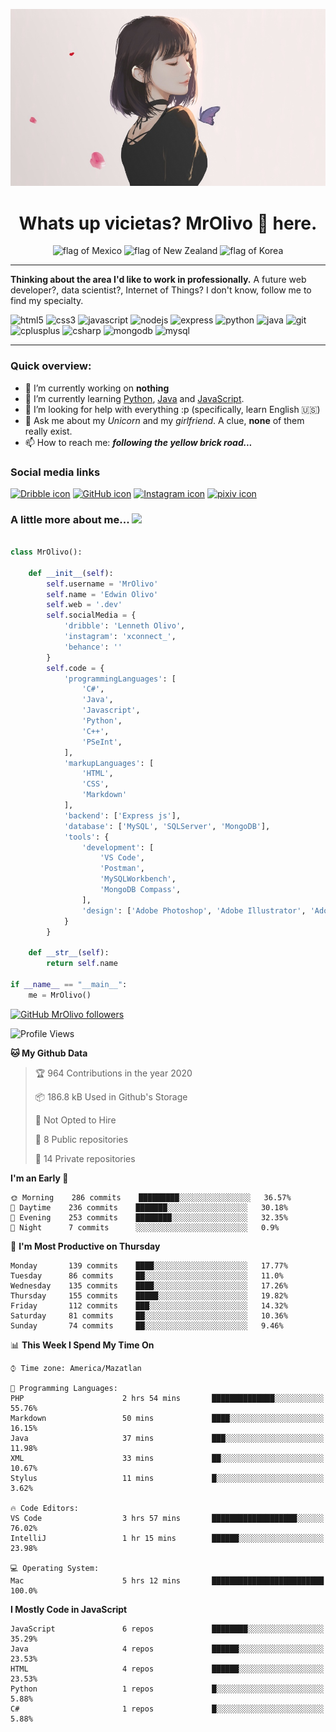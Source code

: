 <p align="center">
  <img src="https://github.com/MrOlivo/MrOlivo/blob/master/wKRBQKa-min.jpg" alt="Picture of a girl"/>
</p>

<h1 align="center">Whats up vicietas? MrOlivo 👋 here.</h1>
<p align="center">
<img src="https://raw.githubusercontent.com/hjnilsson/country-flags/master/svg/mx.svg" alt="flag of Mexico" height="40"/>
<img src="https://raw.githubusercontent.com/hjnilsson/country-flags/master/svg/nz.svg" alt="flag of New Zealand" height="40"/>
<img src="https://raw.githubusercontent.com/hjnilsson/country-flags/master/svg/kr.svg" alt="flag of Korea" height="40"/>
</p>

<hr>

 **Thinking about the area I'd like to work in professionally.** A future web developer?, data scientist?, Internet of Things? I don't know, follow me to find my specialty.

<p>
<img src="https://devicons.github.io/devicon/devicon.git/icons/html5/html5-original.svg" alt="html5" width="40" height="40"/>
<img src="https://devicons.github.io/devicon/devicon.git/icons/css3/css3-original.svg" alt="css3" width="40" height="40"/>
<img src="https://devicons.github.io/devicon/devicon.git/icons/javascript/javascript-original.svg" alt="javascript" width="40" height="40"/>
<img src="https://devicons.github.io/devicon/devicon.git/icons/nodejs/nodejs-original.svg" alt="nodejs" width="40" height="40"/>
<img src="https://devicons.github.io/devicon/devicon.git/icons/express/express-original.svg" alt="express" width="40" height="40"/>
<img src="https://devicons.github.io/devicon/devicon.git/icons/python/python-original.svg" alt="python" width="40" height="40"/>
<img src="https://devicons.github.io/devicon/devicon.git/icons/java/java-original.svg" alt="java" width="40" height="40"/>

<img src="https://devicons.github.io/devicon/devicon.git/icons/git/git-original.svg" alt="git" width="40" height="40"/>

<img src="https://devicons.github.io/devicon/devicon.git/icons/cplusplus/cplusplus-original.svg" alt="cplusplus" width="40" height="40"/>
<img src="https://devicons.github.io/devicon/devicon.git/icons/csharp/csharp-original.svg" alt="csharp" width="40" height="40"/>

<img src="https://devicons.github.io/devicon/devicon.git/icons/mongodb/mongodb-original.svg" alt="mongodb" width="40" height="40"/>
<img src="https://devicons.github.io/devicon/devicon.git/icons/mysql/mysql-original.svg" alt="mysql" width="40" height="40"/>
</p>

<hr>

### Quick overview:

- 🔭 I’m currently working on **nothing**
- 🌱 I’m currently learning [Python](https://es.wikipedia.org/wiki/Python), [Java](https://es.wikipedia.org/wiki/Java_(lenguaje_de_programación)) and [JavaScript](https://es.wikipedia.org/wiki/JavaScript).
- 🤔 I’m looking for help with everything :p (specifically, learn English 🇺🇸)
- 💬 Ask me about my *Unicorn* and my *girlfriend*. A clue, **none** of them really exist.
- 📫 How to reach me: ***following the yellow brick road...***

### Social media links

[<img src="https://cdn.jsdelivr.net/npm/simple-icons@v3/icons/dribbble.svg" alt="Dribble icon" width="24px"/>][dribble]
[<img src="https://cdn.jsdelivr.net/npm/simple-icons@v3/icons/github.svg" alt="GitHub icon" width="24px"/>][github]
[<img src="https://cdn.jsdelivr.net/npm/simple-icons@v3/icons/instagram.svg" alt="Instagram icon" width="24px"/>][instagram]
[<img src="https://cdn.jsdelivr.net/npm/simple-icons@v3/icons/pixiv.svg" alt="pixiv icon" width="24px"/>][pixiv]

[dribble]: https://dribbble.com/####
[github]: https://github.com/###
[instagram]: https://instagram.com/####
[pixiv]: https://pixiv.net/en/users/####

### A little more about me... <img src="https://media.giphy.com/media/VgCDAzcKvsR6OM0uWg/giphy.gif" width="50">

```python

class MrOlivo():
    
    def __init__(self):
        self.username = 'MrOlivo'
        self.name = 'Edwin Olivo'
        self.web = '.dev'
        self.socialMedia = {
            'dribble': 'Lenneth Olivo',
            'instagram': 'xconnect_',
            'behance': ''
        }
        self.code = {
            'programmingLanguages': [
                'C#',
                'Java',
                'Javascript',
                'Python',
                'C++',
                'PSeInt',
            ],
            'markupLanguages': [
                'HTML',
                'CSS',
                'Markdown'
            ],
            'backend': ['Express js'],
            'database': ['MySQL', 'SQLServer', 'MongoDB'],
            'tools': {
                'development': [
                    'VS Code',
                    'Postman',
                    'MySQLWorkbench',
                    'MongoDB Compass',
                ],
                'design': ['Adobe Photoshop', 'Adobe Illustrator', 'Adobe XD']
            }
        }
        
    def __str__(self):
        return self.name
        
if __name__ == "__main__":
    me = MrOlivo()

```
[![GitHub MrOlivo followers](https://img.shields.io/github/followers/MrOlivo?label=followers&style=for-the-badge&logo=github)](https://github.com/MrOlivo)

<!--START_SECTION:waka-->
![Profile Views](http://img.shields.io/badge/Profile%20Views-0-blue)

**🐱 My Github Data** 

> 🏆 964 Contributions in the year 2020
 > 
> 📦 186.8 kB Used in Github's Storage 
 > 
> 🚫 Not Opted to Hire
 > 
> 📜 8 Public repositories
 > 
> 🔑 14 Private repositories 

**I'm an Early 🐤** 

```text
🌞 Morning    286 commits    █████████░░░░░░░░░░░░░░░░   36.57% 
🌆 Daytime    236 commits    ███████░░░░░░░░░░░░░░░░░░   30.18% 
🌃 Evening    253 commits    ████████░░░░░░░░░░░░░░░░░   32.35% 
🌙 Night      7 commits      ░░░░░░░░░░░░░░░░░░░░░░░░░   0.9%

```
📅 **I'm Most Productive on Thursday** 

```text
Monday       139 commits    ████░░░░░░░░░░░░░░░░░░░░░   17.77% 
Tuesday      86 commits     ██░░░░░░░░░░░░░░░░░░░░░░░   11.0% 
Wednesday    135 commits    ████░░░░░░░░░░░░░░░░░░░░░   17.26% 
Thursday     155 commits    █████░░░░░░░░░░░░░░░░░░░░   19.82% 
Friday       112 commits    ███░░░░░░░░░░░░░░░░░░░░░░   14.32% 
Saturday     81 commits     ██░░░░░░░░░░░░░░░░░░░░░░░   10.36% 
Sunday       74 commits     ██░░░░░░░░░░░░░░░░░░░░░░░   9.46%

```


📊 **This Week I Spend My Time On** 

```text
⌚︎ Time zone: America/Mazatlan

💬 Programming Languages: 
PHP                      2 hrs 54 mins       ██████████████░░░░░░░░░░░   55.76% 
Markdown                 50 mins             ████░░░░░░░░░░░░░░░░░░░░░   16.15% 
Java                     37 mins             ███░░░░░░░░░░░░░░░░░░░░░░   11.98% 
XML                      33 mins             ██░░░░░░░░░░░░░░░░░░░░░░░   10.67% 
Stylus                   11 mins             █░░░░░░░░░░░░░░░░░░░░░░░░   3.62%

🔥 Code Editors: 
VS Code                  3 hrs 57 mins       ███████████████████░░░░░░   76.02% 
IntelliJ                 1 hr 15 mins        ██████░░░░░░░░░░░░░░░░░░░   23.98%

💻 Operating System: 
Mac                      5 hrs 12 mins       █████████████████████████   100.0%

```

**I Mostly Code in JavaScript** 

```text
JavaScript               6 repos             ████████░░░░░░░░░░░░░░░░░   35.29% 
Java                     4 repos             ██████░░░░░░░░░░░░░░░░░░░   23.53% 
HTML                     4 repos             ██████░░░░░░░░░░░░░░░░░░░   23.53% 
Python                   1 repos             █░░░░░░░░░░░░░░░░░░░░░░░░   5.88% 
C#                       1 repos             █░░░░░░░░░░░░░░░░░░░░░░░░   5.88%

```



<!--END_SECTION:waka-->
